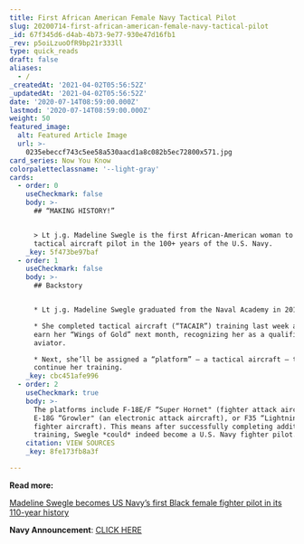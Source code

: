 ```yaml
---
title: First African American Female Navy Tactical Pilot
slug: 20200714-first-african-american-female-navy-tactical-pilot
_id: 67f345d6-d4ab-4b73-9e77-930e47d16fb1
_rev: p5oiLzuoOfR9bp21r333ll
type: quick_reads
draft: false
aliases:
  - /
_createdAt: '2021-04-02T05:56:52Z'
_updatedAt: '2021-04-02T05:56:52Z'
date: '2020-07-14T08:59:00.000Z'
lastmod: '2020-07-14T08:59:00.000Z'
weight: 50
featured_image:
  alt: Featured Article Image
  url: >-
    0235ebeccf743c5ee58a530aacd1a8c082b5ec72800x571.jpg
card_series: Now You Know
colorpaletteclassname: '--light-gray'
cards:
  - order: 0
    useCheckmark: false
    body: >-
      ## “MAKING HISTORY!”


      > Lt j.g. Madeline Swegle is the first African-American woman to become a
      tactical aircraft pilot in the 100+ years of the U.S. Navy.
    _key: 5f473be97baf
  - order: 1
    useCheckmark: false
    body: >-
      ## Backstory


      * Lt j.g. Madeline Swegle graduated from the Naval Academy in 2017.

      * She completed tactical aircraft (“TACAIR”) training last week and will
      earn her “Wings of Gold” next month, recognizing her as a qualified Naval
      aviator.

      * Next, she’ll be assigned a “platform” – a tactical aircraft – to
      continue her training.
    _key: cbc451afe996
  - order: 2
    useCheckmark: true
    body: >-
      The platforms include F-18E/F “Super Hornet" (fighter attack aircraft),
      E-18G “Growler" (an electronic attack aircraft), or F35 “Lightning” (a
      fighter aircraft). This means after successfully completing additional
      training, Swegle *could* indeed become a U.S. Navy fighter pilot.
    citation: VIEW SOURCES
    _key: 8fe173fb8a3f

---
```

**Read more:**

[Madeline Swegle becomes US Navy’s first Black female fighter pilot in its 110-year history](https://www.usatoday.com/story/news/nation/2020/07/13/madeline-swegle-becomes-navys-first-black-female-fighter-pilot/5426566002/)

**Navy Announcement**: [CLICK HERE](https://twitter.com/USNavy/status/1281362500978716673?s=20)